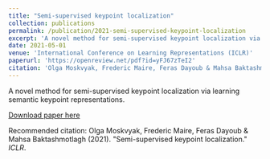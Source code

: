 ```yaml
---
title: "Semi-supervised keypoint localization"
collection: publications
permalink: /publication/2021-semi-supervised-keypoint-localization
excerpt: 'A novel method for semi-supervised keypoint localization via learning semantic keypoint representations.'
date: 2021-05-01
venue: 'International Conference on Learning Representations (ICLR)'
paperurl: 'https://openreview.net/pdf?id=yFJ67zTeI2'
citation: 'Olga Moskvyak, Frederic Maire, Feras Dayoub & Mahsa Baktashmotlagh (2021). &quot;Semi-supervised keypoint localization.&quot; <i>In Proc. International Conference on Learning Representations (ICLR)</i>.'
---
```

A novel method for semi-supervised keypoint localization via learning semantic keypoint representations.

[Download paper here](http://olgamoskvyak.github.io/files/paper5.pdf)

Recommended citation: Olga Moskvyak, Frederic Maire, Feras Dayoub & Mahsa Baktashmotlagh (2021). &quot;Semi-supervised keypoint localization.&quot; <i>ICLR</i>.
